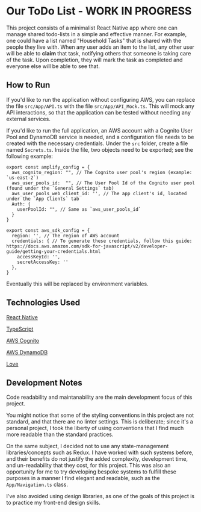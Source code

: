 # Our ToDo List - WORK IN PROGRESS

This project consists of a minimalist React Native app where one can manage shared todo-lists in a simple and effective manner. For example, one could have a list named "Household Tasks" that is shared with the people they live with. When any user adds an item to the list, any other user will be able to **claim** that task, notifying others that someone is taking care of the task. Upon completion, they will mark the task as completed and everyone else will be able to see that.

## How to Run

If you'd like to run the application without configuring AWS, you can replace the file `src/App/API.ts` with the file `src/App/API_Mock.ts`. This will mock any API interactions, so that the application can be tested without needing any external services.

If you'd like to run the full application, an AWS account with a Cognito User Pool and DynamoDB service is needed, and a configuration file needs to be created with the necessary credentials. Under the `src` folder, create a file named `Secrets.ts`. Inside the file, two objects need to be exported; see the following example:

    export const amplify_config = {
      aws_cognito_region: "", // The Cognito user pool's region (example: `us-east-2`)
      aws_user_pools_id:  "", // The User Pool Id of the Cognito user pool (found under the `General Settings` tab)
      aws_user_pools_web_client_id: '', // The app client's id, located under the `App Clients` tab
      Auth: {
        userPoolId: "", // Same as `aws_user_pools_id`
      }
    }

    export const aws_sdk_config = {
      region: '', // The region of AWS account
      credentials: { // To generate these credentials, follow this guide: https://docs.aws.amazon.com/sdk-for-javascript/v2/developer-guide/getting-your-credentials.html
        accessKeyId: '',
        secretAccessKey: ''
      },
    }

Eventually this will be replaced by environment variables.

## Technologies Used
[React Native](https://reactnative.dev/)

[TypeScript](https://www.typescriptlang.org/)

[AWS Cognito](https://aws.amazon.com/cognito/)

[AWS DynamoDB](https://aws.amazon.com/dynamodb/)

[Love](https://time.com/4969114/fda-granola-love/)


## Development Notes

Code readability and maintanability are the main development focus of this project.

You might notice that some of the styling conventions in this project are not standard, and that there are no linter settings. This is deliberate; since it's a personal project, I took the liberty of using conventions that I find much more readable than the standard practices.

On the same subject, I decided not to use any state-management libraries/concepts such as Redux. I have worked with such systems before, and their benefits do not justify the added complexity, development time, and un-readability that they cost, for this project. This was also an opportunity for me to try developing bespoke systems to fulfill these purposes in a manner I find elegant and readable, such as the `App/Navigation.ts` class.

I've also avoided using design libraries, as one of the goals of this project is to practice my front-end design skills.